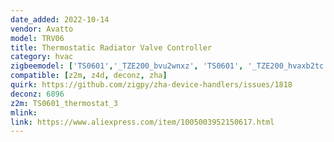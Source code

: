 ```yaml
---
date_added: 2022-10-14
vendor: Avatto
model: TRV06
title: Thermostatic Radiator Valve Controller
category: hvac
zigbeemodel: ['TS0601','_TZE200_bvu2wnxz', 'TS0601', '_TZE200_hvaxb2tc']
compatible: [z2m, z4d, deconz, zha]
quirk: https://github.com/zigpy/zha-device-handlers/issues/1818
deconz: 6896
z2m: TS0601_thermostat_3
mlink: 
link: https://www.aliexpress.com/item/1005003952150617.html
---
```

